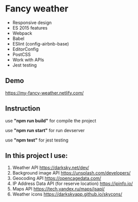# Fancy weather
- Responsive design
- ES 2015 features
- Webpack
- Babel
- ESlint (config-airbnb-base)
- EditorConfig
- PostCSS
- Work with APIs
- Jest testing

## Demo 
https://my-fancy-weather.netlify.com/

## Instruction
use **"npm run build"** for compile the project

use **"npm run start"** for run devserver

use **"npm test"** for jest testing

## In this project I use:
1. Weather API
https://darksky.net/dev/
2. Background image API
https://unsplash.com/developers/
3. Geocoding API
https://opencagedata.com/
4. IP Address Data API (for reserve location)
https://ipinfo.io/
5. Maps API
https://tech.yandex.ru/maps/jsapi/
6. Weather icons
https://darkskyapp.github.io/skycons/
